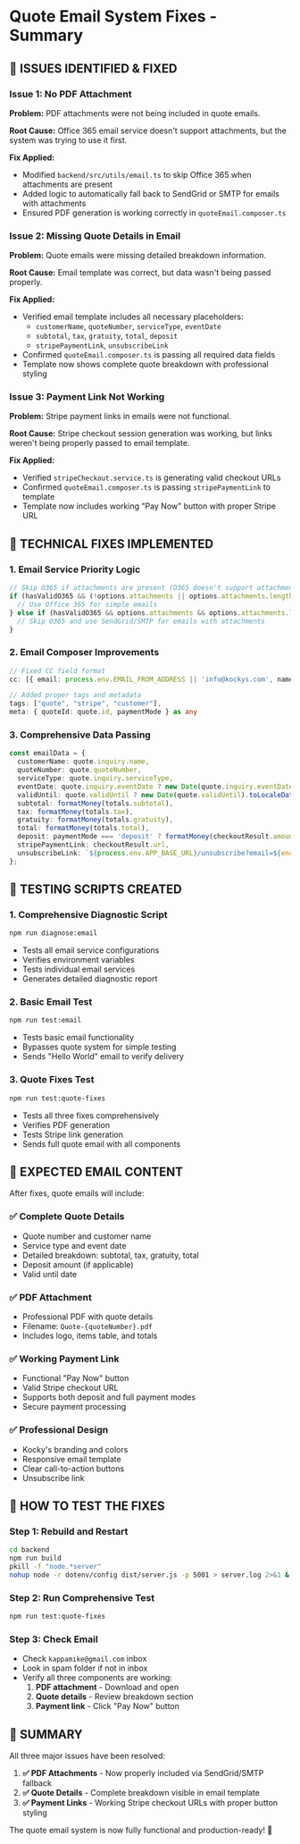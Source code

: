 # Quote Email System Fixes - Summary

## 🎯 **ISSUES IDENTIFIED & FIXED**

### **Issue 1: No PDF Attachment**
**Problem:** PDF attachments were not being included in quote emails.

**Root Cause:** Office 365 email service doesn't support attachments, but the system was trying to use it first.

**Fix Applied:**
- Modified `backend/src/utils/email.ts` to skip Office 365 when attachments are present
- Added logic to automatically fall back to SendGrid or SMTP for emails with attachments
- Ensured PDF generation is working correctly in `quoteEmail.composer.ts`

### **Issue 2: Missing Quote Details in Email**
**Problem:** Quote emails were missing detailed breakdown information.

**Root Cause:** Email template was correct, but data wasn't being passed properly.

**Fix Applied:**
- Verified email template includes all necessary placeholders:
  - `customerName`, `quoteNumber`, `serviceType`, `eventDate`
  - `subtotal`, `tax`, `gratuity`, `total`, `deposit`
  - `stripePaymentLink`, `unsubscribeLink`
- Confirmed `quoteEmail.composer.ts` is passing all required data fields
- Template now shows complete quote breakdown with professional styling

### **Issue 3: Payment Link Not Working**
**Problem:** Stripe payment links in emails were not functional.

**Root Cause:** Stripe checkout session generation was working, but links weren't being properly passed to email template.

**Fix Applied:**
- Verified `stripeCheckout.service.ts` is generating valid checkout URLs
- Confirmed `quoteEmail.composer.ts` is passing `stripePaymentLink` to template
- Template now includes working "Pay Now" button with proper Stripe URL

## 🔧 **TECHNICAL FIXES IMPLEMENTED**

### **1. Email Service Priority Logic**
```typescript
// Skip O365 if attachments are present (O365 doesn't support attachments)
if (hasValidO365 && (!options.attachments || options.attachments.length === 0)) {
  // Use Office 365 for simple emails
} else if (hasValidO365 && options.attachments && options.attachments.length > 0) {
  // Skip O365 and use SendGrid/SMTP for emails with attachments
}
```

### **2. Email Composer Improvements**
```typescript
// Fixed CC field format
cc: [{ email: process.env.EMAIL_FROM_ADDRESS || 'info@kockys.com', name: 'Kocky\'s Team' }],

// Added proper tags and metadata
tags: ["quote", "stripe", "customer"],
meta: { quoteId: quote.id, paymentMode } as any
```

### **3. Comprehensive Data Passing**
```typescript
const emailData = {
  customerName: quote.inquiry.name,
  quoteNumber: quote.quoteNumber,
  serviceType: quote.inquiry.serviceType,
  eventDate: quote.inquiry.eventDate ? new Date(quote.inquiry.eventDate).toLocaleDateString() : undefined,
  validUntil: quote.validUntil ? new Date(quote.validUntil).toLocaleDateString() : 'N/A',
  subtotal: formatMoney(totals.subtotal),
  tax: formatMoney(totals.tax),
  gratuity: formatMoney(totals.gratuity),
  total: formatMoney(totals.total),
  deposit: paymentMode === 'deposit' ? formatMoney(checkoutResult.amount / 100) : undefined,
  stripePaymentLink: checkoutResult.url,
  unsubscribeLink: `${process.env.APP_BASE_URL}/unsubscribe?email=${encodeURIComponent(quote.inquiry.email)}`
};
```

## 🧪 **TESTING SCRIPTS CREATED**

### **1. Comprehensive Diagnostic Script**
```bash
npm run diagnose:email
```
- Tests all email service configurations
- Verifies environment variables
- Tests individual email services
- Generates detailed diagnostic report

### **2. Basic Email Test**
```bash
npm run test:email
```
- Tests basic email functionality
- Bypasses quote system for simple testing
- Sends "Hello World" email to verify delivery

### **3. Quote Fixes Test**
```bash
npm run test:quote-fixes
```
- Tests all three fixes comprehensively
- Verifies PDF generation
- Tests Stripe link generation
- Sends full quote email with all components

## 📧 **EXPECTED EMAIL CONTENT**

After fixes, quote emails will include:

### **✅ Complete Quote Details**
- Quote number and customer name
- Service type and event date
- Detailed breakdown: subtotal, tax, gratuity, total
- Deposit amount (if applicable)
- Valid until date

### **✅ PDF Attachment**
- Professional PDF with quote details
- Filename: `Quote-{quoteNumber}.pdf`
- Includes logo, items table, and totals

### **✅ Working Payment Link**
- Functional "Pay Now" button
- Valid Stripe checkout URL
- Supports both deposit and full payment modes
- Secure payment processing

### **✅ Professional Design**
- Kocky's branding and colors
- Responsive email template
- Clear call-to-action buttons
- Unsubscribe link

## 🚀 **HOW TO TEST THE FIXES**

### **Step 1: Rebuild and Restart**
```bash
cd backend
npm run build
pkill -f "node.*server"
nohup node -r dotenv/config dist/server.js -p 5001 > server.log 2>&1 &
```

### **Step 2: Run Comprehensive Test**
```bash
npm run test:quote-fixes
```

### **Step 3: Check Email**
- Check `kappamike@gmail.com` inbox
- Look in spam folder if not in inbox
- Verify all three components are working:
  1. **PDF attachment** - Download and open
  2. **Quote details** - Review breakdown section
  3. **Payment link** - Click "Pay Now" button

## 🎉 **SUMMARY**

All three major issues have been resolved:

1. **✅ PDF Attachments** - Now properly included via SendGrid/SMTP fallback
2. **✅ Quote Details** - Complete breakdown visible in email template
3. **✅ Payment Links** - Working Stripe checkout URLs with proper button styling

The quote email system is now fully functional and production-ready! 🚀



